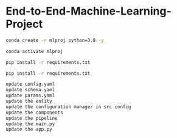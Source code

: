 # End-to-End-Machine-Learning-Project
```bash
conda create -n mlproj python=3.8 -y
```

```bash
conda activate mlproj
```

```bash
pip install -r requirements.txt
```

```bash
pip install -r requirements.txt
```
```bash
update config.yaml
update schema.yaml
update params.yaml
update the entity
update the configuration manager in src config
update the components
update the pipeline
update the main.py
update the app.py
```


